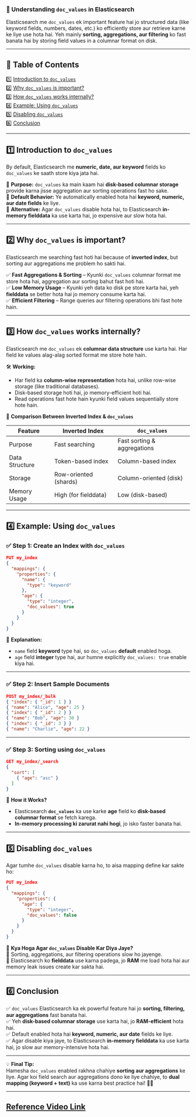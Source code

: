 ### 📌 Understanding `doc_values` in Elasticsearch  

Elasticsearch me `doc_values` ek important feature hai jo structured data (like keyword fields, numbers, dates, etc.) ko efficiently store aur retrieve karne ke liye use hota hai. Yeh mainly **sorting, aggregations, aur filtering** ko fast banata hai by storing field values in a columnar format on disk.  

---

## 📑 **Table of Contents**  

1️⃣ [Introduction to `doc_values`](#1)  
2️⃣ [Why `doc_values` is important?](#2)  
3️⃣ [How `doc_values` works internally?](#3)  
4️⃣ [Example: Using `doc_values`](#4)  
5️⃣ [Disabling `doc_values`](#5)  
6️⃣ [Conclusion](#6)  

---

## 1️⃣ **Introduction to `doc_values`**  <a id="1"></a>

By default, Elasticsearch me **numeric, date, aur keyword** fields ko `doc_values` ke saath store kiya jata hai.  

🔹 **Purpose:** `doc_values` ka main kaam hai **disk-based columnar storage** provide karna jisse aggregation aur sorting operations fast ho sake.  
🔹 **Default Behavior:** Ye automatically enabled hota hai **keyword, numeric, aur date fields** ke liye.  
🔹 **Alternative:** Agar `doc_values` disable hota hai, to Elasticsearch **in-memory fielddata** ka use karta hai, jo expensive aur slow hota hai.  

---

## 2️⃣ **Why `doc_values` is important?**  <a id="2"></a>

Elasticsearch me searching fast hoti hai because of **inverted index**, but sorting aur aggregations me problem ho sakti hai.  

✅ **Fast Aggregations & Sorting** – Kyunki `doc_values` columnar format me store hota hai, aggregation aur sorting bahut fast hoti hai.  
✅ **Low Memory Usage** – Kyunki yeh data ko disk pe store karta hai, yeh **fielddata** se better hota hai jo memory consume karta hai.  
✅ **Efficient Filtering** – Range queries aur filtering operations bhi fast hote hain.  

---

## 3️⃣ **How `doc_values` works internally?**  <a id="3"></a>

Elasticsearch me `doc_values` ek **columnar data structure** use karta hai. Har field ke values alag-alag sorted format me store hote hain.  

🛠 **Working:**  
- Har field ka **column-wise representation** hota hai, unlike row-wise storage (like traditional databases).  
- Disk-based storage hoti hai, jo memory-efficient hoti hai.  
- Read operations fast hote hain kyunki field values sequentially store hote hain.  

📌 **Comparison Between Inverted Index & `doc_values`**  

| Feature               | Inverted Index         | `doc_values`          |
|----------------------|----------------------|----------------------|
| Purpose             | Fast searching       | Fast sorting & aggregations |
| Data Structure      | Token-based index    | Column-based index  |
| Storage            | Row-oriented (shards) | Column-oriented (disk) |
| Memory Usage       | High (for fielddata) | Low (disk-based) |

---

## 4️⃣ **Example: Using `doc_values`**  <a id="4"></a>

### ✅ **Step 1: Create an Index with `doc_values`**  

```json
PUT my_index
{
  "mappings": {
    "properties": {
      "name": {
        "type": "keyword"
      },
      "age": {
        "type": "integer",
        "doc_values": true
      }
    }
  }
}
```

📝 **Explanation:**  
- `name` field **keyword** type hai, so `doc_values` **default** enabled hoga.  
- `age` field **integer** type hai, aur humne explicitly `doc_values: true` enable kiya hai.  

---

### ✅ **Step 2: Insert Sample Documents**  

```json
POST my_index/_bulk
{ "index": { "_id": 1 } }
{ "name": "Alice", "age": 25 }
{ "index": { "_id": 2 } }
{ "name": "Bob", "age": 30 }
{ "index": { "_id": 3 } }
{ "name": "Charlie", "age": 22 }
```

---

### ✅ **Step 3: Sorting using `doc_values`**  

```json
GET my_index/_search
{
  "sort": [
    { "age": "asc" }
  ]
}
```

📝 **How it Works?**  
- Elasticsearch **`doc_values`** ka use karke **age** field ko **disk-based columnar format** se fetch karega.  
- **In-memory processing ki zarurat nahi hogi**, jo isko faster banata hai.  

---

## 5️⃣ **Disabling `doc_values`**  <a id="5"></a>

Agar tumhe `doc_values` disable karna ho, to aisa mapping define kar sakte ho:  

```json
PUT my_index
{
  "mappings": {
    "properties": {
      "age": {
        "type": "integer",
        "doc_values": false
      }
    }
  }
}
```

📌 **Kya Hoga Agar `doc_values` Disable Kar Diya Jaye?**  
🚫 Sorting, aggregations, aur filtering operations slow ho jayenge.  
🚫 Elasticsearch ko **fielddata** use karna padega, jo **RAM** me load hota hai aur memory leak issues create kar sakta hai.  

---

## 6️⃣ **Conclusion**  <a id="6"></a>

✅ `doc_values` Elasticsearch ka ek powerful feature hai jo **sorting, filtering, aur aggregations** fast banata hai.  
✅ Yeh **disk-based columnar storage** use karta hai, jo **RAM-efficient** hota hai.  
✅ Default enabled hota hai **keyword, numeric, aur date** fields ke liye.  
✅ Agar disable kiya jaye, to Elasticsearch **in-memory fielddata** ka use karta hai, jo slow aur memory-intensive hota hai.  

---

💡 **Final Tip:**  
Hamesha `doc_values` enabled rakhna chahiye **sorting aur aggregations** ke liye. Agar koi field search aur aggregations dono ke liye chahiye, to **dual mapping (keyword + text)** ka use karna best practice hai! 🚀🔥

---
[Reference Video Link](https://youtu.be/6PmR0OnC9Q4?si=HT6OABBUZSvDnJxM)
---